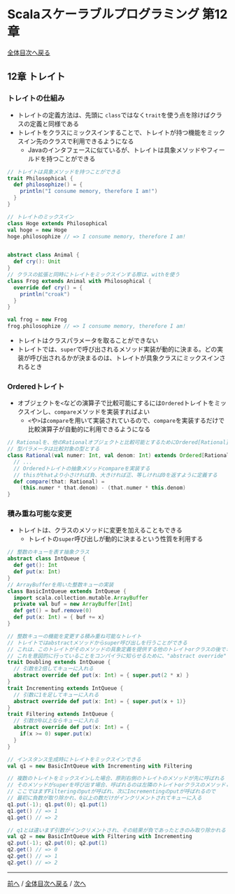 # Scalaスケーラブルプログラミング 第12章
[全体目次へ戻る](index.md)

## 12章 トレイト
### トレイトの仕組み
- トレイトの定義方法は、先頭に `class`ではなく`trait`を使う点を除けばクラスの定義と同様である
- トレイトをクラスにミックスインすることで、トレイトが持つ機能をミックスイン先のクラスで利用できるようになる
  + Javaのインタフェースに似ているが、トレイトは具象メソッドやフィールドを持つことができる

```scala
// トレイトは具象メソッドを持つことができる
trait Philosophical {
  def philosophize() = {
    println("I consume memory, therefore I am!")
  }
}

// トレイトのミックスイン
class Hoge extends Philosophical
val hoge = new Hoge
hoge.philosophize // => I consume memory, therefore I am!


abstract class Animal {
  def cry(): Unit
}
// クラスの拡張と同時にトレイトをミックスインする際は、withを使う
class Frog extends Animal with Philosophical {
  override def cry() = {
    println("croak")
  }
}

val frog = new Frog
frog.philosophize // => I consume memory, therefore I am!
```

- トレイトはクラスパラメータを取ることができない
- トレイトでは、`super`で呼び出されるメソッド実装が動的に決まる。どの実装が呼び出されるかが決まるのは、トレイトが具象クラスにミックスインされるとき

### Orderedトレイト
- オブジェクトを`<`などの演算子で比較可能にするには`Ordered`トレイトをミックスインし、`compare`メソッドを実装すればよい
  + `<`や`>`は`compare`を用いて実装されているので、`compare`を実装するだけで比較演算子が自動的に利用できるようになる

```scala
// Rationalを、他のRationalオブジェクトと比較可能とするためにOrdered[Rational]をミックスイン
// 型パラメータは比較対象の型とする
class Rational(val numer: Int, val denom: Int) extends Ordered[Rational] {
  // ...
  // Orderedトレイトの抽象メソッドcompareを実装する
  // thisがthatより小さければ負、大きければ正、等しければ0を返すように定義する
  def compare(that: Rational) =
    (this.numer * that.denom) - (that.numer * this.denom)
}
```

### 積み重ね可能な変更
- トレイトは、クラスのメソッドに変更を加えることもできる
  + トレイトの`super`呼び出しが動的に決まるという性質を利用する

```scala
// 整数のキューを表す抽象クラス
abstract class IntQueue {
  def get(): Int
  def put(x: Int)
}
// ArrayBufferを用いた整数キューの実装
class BasicIntQueue extends IntQueue {
  import scala.collection.mutable.ArrayBuffer
  private val buf = new ArrayBuffer[Int]
  def get() = buf.remove(0)
  def put(x: Int) = { buf += x}
}

// 整数キューの機能を変更する積み重ね可能なトレイト
// トレイトではabstractメソッドからsuper呼び出しを行うことができる
// これは、このトレイトがそのメソッドの具象定義を提供する他のトレイトorクラスの後でミックスインされる限り正しく機能する
// これを意図的に行っていることをコンパイラに知らせるために、"abstract override"という修飾子をつける必要がある
trait Doubling extends IntQueue {
  // 引数を2倍してキューに入れる
  abstract override def put(x: Int) = { super.put(2 * x) }
}
trait Incrementing extends IntQueue {
  // 引数に1を足してキューに入れる
  abstract override def put(x: Int) = { super.put(x + 1)}
}
trait Filtering extends IntQueue {
  // 引数が0以上ならキューに入れる
  abstract override def put(x: Int) = {
    if(x >= 0) super.put(x)
  }
}

// インスタンス生成時にトレイトをミックスインできる
val q1 = new BasicIntQueue with Incrementing with Filtering

// 複数のトレイトをミックスインした場合、原則右側のトレイトのメソッドが先に呼ばれる
// そのメソッドがsuperを呼び出す場合、呼ばれるのは左隣のトレイトorクラスのメソッドとなる
// ここではまずFilteringのputが呼ばれ、次にIncrementingのputが呼ばれるので
// 最初に負数が取り除かれ、0以上の数だけがインクリメントされてキューに入る
q1.put(-1); q1.put(0); q1.put(1)
q1.get() // => 1
q1.get() // => 2

// q1とは違いまず引数がインクリメントされ、その結果が負であったときのみ取り除かれる
val q2 = new BasicIntQueue with Filtering with Incrementing
q2.put(-1); q2.put(0); q2.put(1)
q2.get() // => 0
q2.get() // => 1
q2.get() // => 2
```
***

[前へ](c11.md) /
[全体目次へ戻る](index.md) /
[次へ](c13.md)
